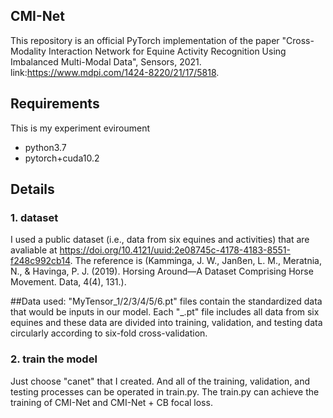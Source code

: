 ## CMI-Net

This repository is an official PyTorch implementation of the paper "Cross-Modality Interaction Network for Equine Activity Recognition Using Imbalanced Multi-Modal Data", Sensors, 2021.
link:https://www.mdpi.com/1424-8220/21/17/5818.

## Requirements

This is my experiment eviroument
- python3.7
- pytorch+cuda10.2

## Details
### 1. dataset
I used a public dataset (i.e., data from six equines and activities) that are avaliable at
https://doi.org/10.4121/uuid:2e08745c-4178-4183-8551-f248c992cb14. 
The reference is (Kamminga, J. W., Janßen, L. M., Meratnia, N., & Havinga, P. J. (2019). Horsing Around—A Dataset Comprising Horse Movement. Data, 4(4), 131.).

##Data used:
"MyTensor_1/2/3/4/5/6.pt" files contain the standardized data that would be inputs in our model. Each "_.pt" file includes all data from six equines and these data are divided into training, validation, and testing data circularly according to six-fold cross-validation.

### 2. train the model
Just choose "canet" that I created. And all of the training, validation, and testing processes can be operated in train.py.
The train.py can achieve the training of CMI-Net and CMI-Net + CB focal loss. 
